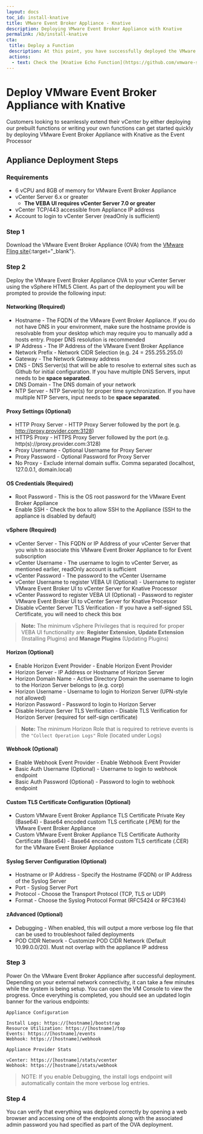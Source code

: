 ```yaml
---
layout: docs
toc_id: install-knative
title: VMware Event Broker Appliance - Knative
description: Deploying VMware Event Broker Appliance with Knative
permalink: /kb/install-knative
cta:
 title: Deploy a Function
 description: At this point, you have successfully deployed the VMware Event Broker Appliance and you are ready to start deploying your functions!
 actions:
  - text: Check the [Knative Echo Function](https://github.com/vmware-samples/vcenter-event-broker-appliance/tree/master/examples/knative/powershell/kn-ps-echo){:target="_blank"} to quickly get started
---
```

# Deploy VMware Event Broker Appliance with Knative

Customers looking to seamlessly extend their vCenter by either deploying our prebuilt functions or writing your own functions can get started quickly by deploying VMware Event Broker Appliance with Knative as the Event Processor

## Appliance Deployment Steps

### Requirements

* 6 vCPU and 8GB of memory for VMware Event Broker Appliance
* vCenter Server 6.x or greater
  *  **The VEBA UI requires vCenter Server 7.0 or greater**
* vCenter TCP/443 accessible from Appliance IP address
* Account to login to vCenter Server (readOnly is sufficient)

### Step 1

Download the VMware Event Broker Appliance (OVA) from the [VMware Fling site](https://flings.vmware.com/vmware-event-broker-appliance){:target="_blank"}.

### Step 2

Deploy the VMware Event Broker Appliance OVA to your vCenter Server using the vSphere HTML5 Client. As part of the deployment you will be prompted to provide the following input:

#### **Networking** (**Required**)

  * Hostname - The FQDN of the VMware Event Broker Appliance. If you do not have DNS in your environment, make sure the hostname provide is resolvable from your desktop which may require you to manually add a hosts entry. Proper DNS resolution is recommended
  * IP Address - The IP Address of the VMware Event Broker Appliance
  * Network Prefix - Network CIDR Selection (e.g. 24 = 255.255.255.0)
  * Gateway - The Network Gateway address
  * DNS - DNS Server(s) that will be able to resolve to external sites such as Github for initial configuration. If you have multiple DNS Servers, input needs to be **space separated**.
  * DNS Domain - The DNS domain of your network
  * NTP Server - NTP Server(s) for proper time synchronization. If you have multiple NTP Servers, input needs to be **space separated**.

#### **Proxy Settings** (Optional)
  * HTTP Proxy Server - HTTP Proxy Server followed by the port (e.g. http://proxy.provider.com:3128)
  * HTTPS Proxy - HTTPS Proxy Server followed by the port (e.g. http(s)://proxy.provider.com:3128)
  * Proxy Username - Optional Username for Proxy Server
  * Proxy Password - Optional Password for Proxy Server
  * No Proxy - Exclude internal domain suffix. Comma separated (localhost, 127.0.0.1, domain.local)

#### **OS Credentials** (**Required**)
  * Root Password - This is the OS root password for the VMware Event Broker Appliance
  * Enable SSH - Check the box to allow SSH to the Appliance (SSH to the appliance is disabled by default)

#### **vSphere** (**Required**)

  * vCenter Server - This FQDN or IP Address of your vCenter Server that you wish to associate this VMware Event Broker Appliance to for Event subscription
  * vCenter Username - The username to login to vCenter Server, as mentioned earlier, readOnly account is sufficient
  * vCenter Password - The password to the vCenter Username
  * vCenter Username to register VEBA UI (Optional) - Username to register VMware Event Broker UI to vCenter Server for Knative Processor
  * vCenter Password to register VEBA UI (Optional) - Password to register VMware Event Broker UI to vCenter Server for Knative Processor
  * Disable vCenter Server TLS Verification - If you have a self-signed SSL Certificate, you will need to check this box

> **Note:** The minimum vSphere Privileges that is required for proper VEBA UI functionality are: **Register Extension**, **Update Extension** (Installing Plugins) and **Manage Plugins** (Updating Plugins)

#### **Horizon** (**Optional**)

  * Enable Horizon Event Provider - Enable Horizon Event Provider
  * Horizon Server - IP Address or Hostname of Horizon Server
  * Horizon Domain Name - Active Directory Domain the username to login to the Horizon Server belongs to (e.g. corp)
  * Horizon Username - Username to login to Horizon Server (UPN-style not allowed)
  * Horizon Password - Password to login to Horizon Server
  * Disable Horizon Server TLS Verification - Disable TLS Verification for Horizon Server (required for self-sign certificate)

> **Note:** The minimum Horizon Role that is required to retrieve events is the `"Collect Operation Logs"` Role (located under Logs)

#### **Webhook** (**Optional**)

 * Enable Webhook Event Provider - Enable Webhook Event Provider
 * Basic Auth Username (Optional) - Username to login to webhook endpoint
 * Basic Auth Password (Optional) - Password to login to webhook endpoint

#### **Custom TLS Certificate Configuration** (Optional)

  * Custom VMware Event Broker Appliance TLS Certificate Private Key (Base64) - Base64 encoded custom TLS certificate (.PEM) for the VMware Event Broker Appliance
  * Custom VMware Event Broker Appliance TLS Certificate Authority Certificate (Base64) - Base64 encoded custom TLS certificate (.CER) for the VMware Event Broker Appliance

#### **Syslog Server Configuration** (Optional)

  * Hostname or IP Address - Specify the Hostname (FQDN) or IP Address of the Syslog Server
  * Port - Syslog Server Port
  * Protocol - Choose the Transport Protocol (TCP, TLS or UDP)
  * Format - Choose the Syslog Protocol Format (RFC5424 or RFC3164)

#### **zAdvanced** (Optional)
  * Debugging - When enabled, this will output a more verbose log file that can be used to troubleshoot failed deployments
  * POD CIDR Network - Customize POD CIDR Network (Default 10.99.0.0/20). Must not overlap with the appliance IP address

### Step 3

Power On the VMware Event Broker Appliance after successful deployment. Depending on your external network connectivity, it can take a few minutes while the system is being setup. You can open the VM Console to view the progress. Once everything is completed, you should see an updated login banner for the various endpoints:

```
Appliance Configuration

Install Logs: https://[hostname]/bootstrap
Resource Utilization: https://[hostname]/top
Events: https://[hostname]/events
Webhook: https://[hostname]/webhook

Appliance Provider Stats

vCenter: https://[hostname]/stats/vcenter
Webhook: https://[hostname]/stats/webhook
```

> NOTE: If you enable Debugging, the install logs endpoint will automatically contain the more verbose log entries.


### Step 4

You can verify that everything was deployed correctly by opening a web browser and accessing one of the endpoints along with the associated admin password you had specified as part of the OVA deployment.
